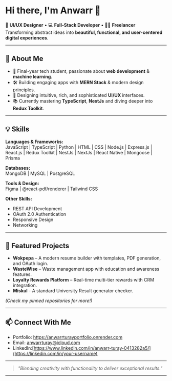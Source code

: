 # Hi there, I'm Anwarr 👋

🎨 **UI/UX Designer** • 💻 **Full-Stack Developer** • 👨‍💻 **Freelancer**  
Transforming abstract ideas into **beautiful, functional, and user-centered digital experiences**.

---

## 🚀 About Me  
- 🎯 Final-year tech student, passionate about **web development** & **machine learning**.  
- 🛠 Building engaging apps with **MERN Stack** & modern design principles.  
- 📱 Designing intuitive, rich, and sophisticated **UI/UX** interfaces.    
- 📚 Currently mastering **TypeScript**, **NestJs** and diving deeper into **Redux Toolkit**.

---

## 💡 Skills  
**Languages & Frameworks:**  
JavaScript | TypeScript | Python | HTML | CSS | Node.js | Express.js | React.js | Redux Toolkit | NestJs | NextJs | React Native | Mongoose | Prisma

**Databases:**  
MongoDB | MySQL  | PostgreSQL

**Tools & Design:**  
Figma | @react-pdf/renderer | Tailwind CSS  

**Other Skills:**  
- REST API Development  
- OAuth 2.0 Authentication  
- Responsive Design  
- Networking  

---

## 🌟 Featured Projects  
- **Wokpepa** – A modern resume builder with templates, PDF generation, and OAuth login.  
- **WasteWise** – Waste management app with education and awareness features.  
- **Loyalty Rewards Platform** – Real-time multi-tier rewards with CRM integration.
- **Miskul** - A standard University Result generator checker.

*(Check my pinned repositories for more!)*

---

## 📫 Connect With Me  
- Portfolio: https://anwarrturayportfolio.onrender.com 
- Email: [anwarrturay@icloud.com](mailto:anwarrturay03@gmail.com)  
- LinkedIn:[https://www.linkedin.com/in/anwarr-turay-0413282a5/](https://linkedin.com/in/your-username)   

---

> *"Blending creativity with functionality to deliver exceptional results."*

---
